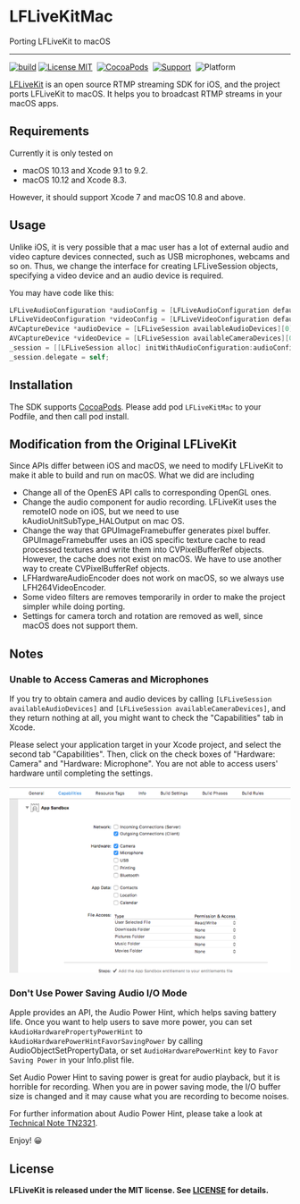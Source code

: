 # LFLiveKitMac

Porting LFLiveKit to macOS

---

[![build](https://api.travis-ci.org/KKBOX/LFLiveKitMac.svg)](https://travis-ci.org/KKBOX/LFLiveKitMac)
[![License MIT](https://img.shields.io/badge/license-MIT-green.svg?style=flat)](https://raw.githubusercontent.com/KKBOX/LFLiveKitMac/blob/master/LICENSE)&nbsp;
[![CocoaPods](http://img.shields.io/cocoapods/v/LFLiveKitMac.svg?style=flat)](http://cocoapods.org/pods/LFLiveKitMac)&nbsp;
[![Support](https://img.shields.io/badge/macOS-10.8-orange.svg)](https://www.apple.com/tw/macos)&nbsp;
![Platform](https://img.shields.io/badge/platform-macOS-ff69b4.svg)&nbsp;

[LFLiveKit](https://github.com/LaiFengiOS/LFLiveKit) is an open source
RTMP streaming SDK for iOS, and the project ports LFLiveKit to macOS.
It helps you to broadcast RTMP streams in your macOS apps.

## Requirements

Currently it is only tested on 

- macOS 10.13 and Xcode 9.1 to 9.2.
- macOS 10.12 and Xcode 8.3. 

However, it should support Xcode 7 and macOS 10.8 and above.

## Usage

Unlike iOS, it is very possible that a mac user has a lot of external
audio and video capture devices connected, such as USB microphones,
webcams and so on. Thus, we change the interface for creating
LFLiveSession objects, specifying a video device and an audio device
is required.

You may have code like this:

``` objective-c
LFLiveAudioConfiguration *audioConfig = [LFLiveAudioConfiguration defaultConfiguration];
LFLiveVideoConfiguration *videoConfig = [LFLiveVideoConfiguration defaultConfigurationForQuality:LFLiveVideoQuality_Medium3];
AVCaptureDevice *audioDevice = [LFLiveSession availableAudioDevices][0];
AVCaptureDevice *videoDevice = [LFLiveSession availableCameraDevices][0];
_session = [[LFLiveSession alloc] initWithAudioConfiguration:audioConfig audioDevice:audioDevice videoConfiguration:videoConfig videoDevice:videoDevice captureType:LFLiveCaptureMaskAll];
_session.delegate = self;
```

## Installation

The SDK supports [CocoaPods](http://cocoapods.org/). Please add pod `LFLiveKitMac`
to your Podfile, and then call pod install.

## Modification from the Original LFLiveKit

Since APIs differ between iOS and macOS, we need to modify LFLiveKit
to make it able to build and run on macOS. What we did are including

- Change all of the OpenES API calls to corresponding OpenGL ones.
- Change the audio component for audio recording. LFLiveKit uses the
  remoteIO node on iOS, but we need to use kAudioUnitSubType_HALOutput
  on mac OS.
- Change the way that GPUImageFramebuffer generates pixel
  buffer. GPUImageFramebuffer uses an iOS specific texture cache to
  read processed textures and write them into CVPixelBufferRef
  objects. However, the cache does not exist on macOS. We have to use
  another way to create CVPixelBufferRef objects.
- LFHardwareAudioEncoder does not work on macOS, so we always use
  LFH264VideoEncoder.
- Some video filters are removes temporarily in order to make the
  project simpler while doing porting.
- Settings for camera torch and rotation are removed as well, since
  macOS does not support them.

## Notes

### Unable to Access Cameras and Microphones

If you try to obtain camera and audio devices by calling
`[LFLiveSession availableAudioDevices]` and
`[LFLiveSession availableCameraDevices]`, and they return nothing at
all, you might want to check the "Capabilities" tab in Xcode.

Please select your application target in your Xcode project, and
select the second tab "Capabilities". Then, click on the check boxes
of "Hardware: Camera" and "Hardware: Microphone".  You are not able to
access users' hardware until completing the settings.

![xcode](xcode.png)

### Don't Use Power Saving Audio I/O Mode

Apple provides an API, the Audio Power Hint, which helps saving
battery life. Once you want to help users to save more power, you can
set `kAudioHardwarePropertyPowerHint` to
`kAudioHardwarePowerHintFavorSavingPower` by calling
AudioObjectSetPropertyData, or set `AudioHardwarePowerHint` key to
`Favor Saving Power` in your Info.plist file.

Set Audio Power Hint to saving power is great for audio playback, but
it is horrible for recording. When you are in power saving mode, the
I/O buffer size is changed and it may cause what you are recording to
become noises.

For further information about Audio Power Hint, please take a look at
[Technical Note TN2321](https://developer.apple.com/library/content/technotes/tn2321/_index.html).

Enjoy! 😀

## License

 **LFLiveKit is released under the MIT license. See
 [LICENSE](https://github.com/KKBOX/LFLiveKitMac/blob/master/LICENSE) for details.**
